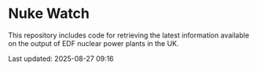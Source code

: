 # Nuke Watch

This repository includes code for retrieving the latest information available on the output of EDF nuclear power plants in the UK.

Last updated: 2025-08-27 09:16